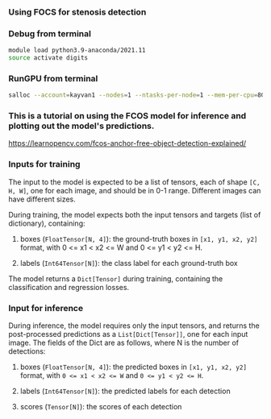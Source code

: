 ### Using FOCS for stenosis detection

### Debug from terminal
```bash
module load python3.9-anaconda/2021.11
source activate digits
```

### RunGPU from terminal
```bash
salloc --account=kayvan1 --nodes=1 --ntasks-per-node=1 --mem-per-cpu=8GB --cpus-per-task=1 --partition=gpu --gres=gpu:1 --time=00:20:00
```

### This is a tutorial on using the FCOS model for inference and plotting out the model's predictions.
https://learnopencv.com/fcos-anchor-free-object-detection-explained/

### Inputs for training
The input to the model is expected to be a list of tensors, each of shape `[C, H, W]`, one for each image, and should be in 0-1 range. Different images can have different sizes.

During training, the model expects both the input tensors and targets (list of dictionary), containing:

1. boxes (`FloatTensor[N, 4]`): the ground-truth boxes in `[x1, y1, x2, y2]` format, with 0 <= x1 < x2 <= W and 0 <= y1 < y2 <= H.

2. labels (`Int64Tensor[N]`): the class label for each ground-truth box

The model returns a `Dict[Tensor]` during training, containing the classification and regression losses.

### Input for inference
During inference, the model requires only the input tensors, and returns the post-processed predictions as a `List[Dict[Tensor]]`, one for each input image. The fields of the Dict are as follows, where N is the number of detections:

1. boxes (`FloatTensor[N, 4]`): the predicted boxes in `[x1, y1, x2, y2]` format, with `0 <= x1 < x2 <= W` and `0 <= y1 < y2 <= H`.

2. labels (`Int64Tensor[N]`): the predicted labels for each detection

3. scores (`Tensor[N]`): the scores of each detection